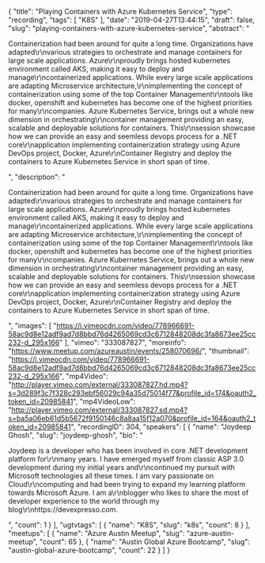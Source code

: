 {
  "title": "Playing Containers with Azure Kubernetes Service",
  "type": "recording",
  "tags": [
    "K8S"
  ],
  "date": "2019-04-27T13:44:15",
  "draft": false,
  "slug": "playing-containers-with-azure-kubernetes-service",
  "abstract": "<p>Containerization had been around for quite a long time. Organizations have adapted\r\nvarious strategies to orchestrate and manage containers for large scale applications. Azure\r\nproudly brings hosted kubernetes environment called AKS, making it easy to deploy and manage\r\ncontainerized applications. While every large scale applications are adapting Microservice architecture,\r\nimplementing the concept of containerization using some of the top Container Management\r\ntools like docker, openshift and kubernetes has become one of the highest priorities for many\r\ncompanies. Azure Kubernetes Service, brings out a whole new dimension in orchestrating\r\ncontainer management providing an easy, scalable and deployable solutions for containers. This\r\nsession showcase how we can provide an easy and seemless devops process for a .NET core\r\napplication implementing containerization strategy using Azure DevOps project, Docker, Azure\r\nContainer Registry and deploy the containers to Azure Kubernetes Service in short span of time.</p>",
  "description": "<p>Containerization had been around for quite a long time. Organizations have adapted\r\nvarious strategies to orchestrate and manage containers for large scale applications. Azure\r\nproudly brings hosted kubernetes environment called AKS, making it easy to deploy and manage\r\ncontainerized applications. While every large scale applications are adapting Microservice architecture,\r\nimplementing the concept of containerization using some of the top Container Management\r\ntools like docker, openshift and kubernetes has become one of the highest priorities for many\r\ncompanies. Azure Kubernetes Service, brings out a whole new dimension in orchestrating\r\ncontainer management providing an easy, scalable and deployable solutions for containers. This\r\nsession showcase how we can provide an easy and seemless devops process for a .NET core\r\napplication implementing containerization strategy using Azure DevOps project, Docker, Azure\r\nContainer Registry and deploy the containers to Azure Kubernetes Service in short span of time.</p>",
  "images": [
    "https://i.vimeocdn.com/video/778966691-58ac9d8e12adf9ad7d8bbd76d4265069cd3c6712848208dc3fa8673ee25cc232-d_295x166"
  ],
  "vimeo": "333087827",
  "moreinfo": "https://www.meetup.com/azureaustin/events/258070696/",
  "thumbnail": "https://i.vimeocdn.com/video/778966691-58ac9d8e12adf9ad7d8bbd76d4265069cd3c6712848208dc3fa8673ee25cc232-d_295x166",
  "mp4Video": "http://player.vimeo.com/external/333087827.hd.mp4?s=3d289f3c7f328c293ebf56029c94a35d75014f77&profile_id=174&oauth2_token_id=20985841",
  "mp4VideoLow": "http://player.vimeo.com/external/333087827.sd.mp4?s=ba5a06eb61d5b5672f9150146c8a8aa15f12a070&profile_id=164&oauth2_token_id=20985841",
  "recordingID": 304,
  "speakers": [
    {
      "name": "Joydeep Ghosh",
      "slug": "joydeep-ghosh",
      "bio": "<p>Joydeep is a developer who has been involved in core .NET development platform for\r\nmany years. I have emerged myself from classic ASP 3.0 development during my initial years and\r\ncontinued my pursuit with Microsoft technologies all these times. I am vary passionate on Cloud\r\ncomputing and had been trying to expand my learning platform towards Microsoft Azure. I am a\r\nblogger who likes to share the most of developer experience to the world through my blog\r\nhttps://devexpresso.com.</p>",
      "count": 1
    }
  ],
  "ugtvtags": [
    {
      "name": "K8S",
      "slug": "k8s",
      "count": 8
    }
  ],
  "meetups": [
    {
      "name": "Azure Austin Meetup",
      "slug": "azure-austin-meetup",
      "count": 65
    },
    {
      "name": "Austin Global Azure Bootcamp",
      "slug": "austin-global-azure-bootcamp",
      "count": 22
    }
  ]
}